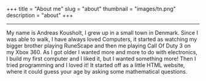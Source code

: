 +++
title = "About me"
slug = "about"
thumbnail = "images/tn.png"
description = "about"
+++

---------------------------
<p id="about-p">My name is Andreas Kousholt, I grew up in a small town in Denmark. Since I was able to walk, I have always loved Computers, it started as watching my bigger brother playing RuneScape and then me playing Call Of Duty 3 on my Xbox 360.
As I got older I wanted more and more to do with electronics, I build my first computer and I liked it, but I wanted something more! Then I tried programming and I loved it! It started off as a little HTML website, where it could guess your age by asking some mathematical questions.</p>

<style>
h1 {
text-align: center;
}
</style>
